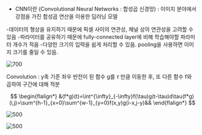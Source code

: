 
- CNN이란 (Convolutional Neural Networks : 합성곱 신경망) : 이미지 분야에서 강점을 가진 합성곱 연산을 이용한 딥러닝 모델

-데이터의 형상을 유지하기 때문에 픽셀 사이의 연관성, 채널 상의 연관성을 고려할 수 있음
-파라미터를 공유하기 때문에 fully-connected layer에 비해 학습해야할 파라미터 개수가 적음
-다양한 크기의 입력을 쉽게 처리할 수 있음. pooling을 사용하면 이미지 크기를 줄일 수 있음.

![700](https://i.imgur.com/lWK61qD.png)

Convolution : y축 기준 좌우 반전이 된 함수 g를 $\tau$ 만큼 이동한 후, 또 다른 함수 f와 곱하여 구간에 대해 적분

$$
\begin{flalign*}
&(f*g)(t)=\int^{\infty}_{-\infty}f(\tau)g(t-\tau)d\tau(f*g)(i,j)=\sum^{h-1}_{x=0}\sum^{w-1}_{y=0}f(x,y)g(i-x,j-y)&&
\end{flalign*}
$$

![500](https://i.imgur.com/ZQSpVbE.png)

![500](https://i.imgur.com/h5q6VjO.png)
